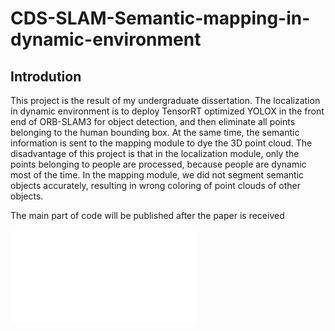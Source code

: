 # CDS-SLAM-Semantic-mapping-in-dynamic-environment
## Introdution
This project is the result of my undergraduate dissertation. The localization in dynamic environment is to deploy TensorRT optimized YOLOX in the front end of ORB-SLAM3 for object detection, and then eliminate all points belonging to the human bounding box. At the same time, the semantic information is sent to the mapping module to dye the 3D point cloud. The disadvantage of this project is that in the localization  module, only the points belonging to people are processed, because people are dynamic most of the time. In the mapping module, we did not segment semantic objects accurately, resulting in wrong coloring of point clouds of other objects.

The main part of code will be published after the paper is received
<iframe src="//player.bilibili.com/player.html?aid=983703014&bvid=BV1St4y157qH&cid=781449723&page=1" scrolling="no" border="0" frameborder="no" framespacing="0" allowfullscreen="true"> </iframe>
